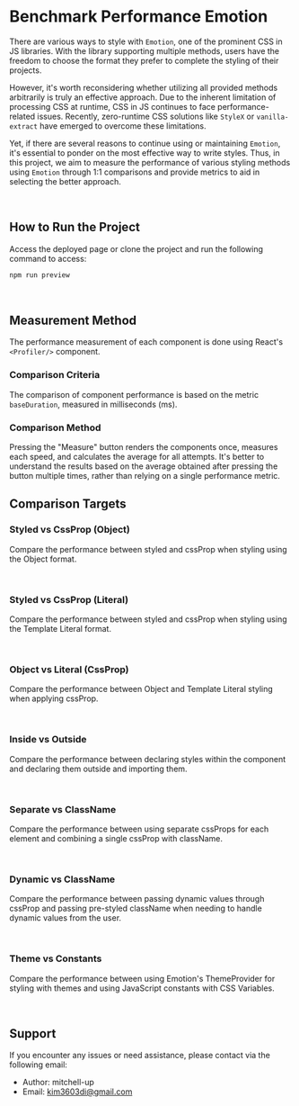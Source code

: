 # Benchmark Performance Emotion
There are various ways to style with `Emotion`, one of the prominent CSS in JS libraries. With the library supporting multiple methods, users have the freedom to choose the format they prefer to complete the styling of their projects.

However, it's worth reconsidering whether utilizing all provided methods arbitrarily is truly an effective approach. Due to the inherent limitation of processing CSS at runtime, CSS in JS continues to face performance-related issues. Recently, zero-runtime CSS solutions like `StyleX` or `vanilla-extract` have emerged to overcome these limitations.

Yet, if there are several reasons to continue using or maintaining `Emotion`, it's essential to ponder on the most effective way to write styles. Thus, in this project, we aim to measure the performance of various styling methods using `Emotion` through 1:1 comparisons and provide metrics to aid in selecting the better approach.

<br/>

## How to Run the Project
Access the deployed page or clone the project and run the following command to access:

```bash
npm run preview
```

<br/>

## Measurement Method
The performance measurement of each component is done using React's `<Profiler/>` component.

### Comparison Criteria
The comparison of component performance is based on the metric `baseDuration`, measured in milliseconds (ms).

### Comparison Method
Pressing the "Measure" button renders the components once, measures each speed, and calculates the average for all attempts. It's better to understand the results based on the average obtained after pressing the button multiple times, rather than relying on a single performance metric.

## Comparison Targets

### Styled vs CssProp (Object)
Compare the performance between styled and cssProp when styling using the Object format.

<br/>

### Styled vs CssProp (Literal)
Compare the performance between styled and cssProp when styling using the Template Literal format.

<br/>

### Object vs Literal (CssProp)
Compare the performance between Object and Template Literal styling when applying cssProp.

<br/>

### Inside vs Outside
Compare the performance between declaring styles within the component and declaring them outside and importing them.

<br/>

### Separate vs ClassName
Compare the performance between using separate cssProps for each element and combining a single cssProp with className.

<br/>

### Dynamic vs ClassName
Compare the performance between passing dynamic values through cssProp and passing pre-styled className when needing to handle dynamic values from the user.

<br/>

### Theme vs Constants
Compare the performance between using Emotion's ThemeProvider for styling with themes and using JavaScript constants with CSS Variables.

<br/>

## Support
If you encounter any issues or need assistance, please contact via the following email:

- Author: mitchell-up
- Email: kim3603di@gmail.com